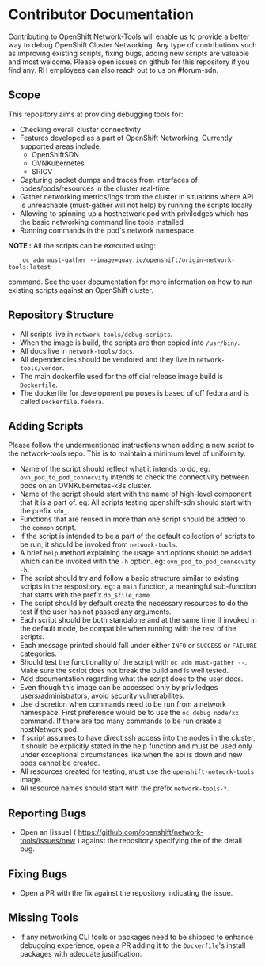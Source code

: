 # Contributor Documentation 

Contributing to OpenShift Network-Tools will enable us to provide a better way to debug OpenShift Cluster Networking. Any type of contributions such as improving existing scripts, fixing bugs, adding new scripts are valuable and most welcome. Please open issues on github for this repository if you find any. RH employees can also reach out to us on #forum-sdn.

## Scope 

This repository aims at providing debugging tools for:

- Checking overall cluster connectivity
- Features developed as a part of OpenShift Networking. Currently supported areas include:
    - OpenShiftSDN
    - OVNKubernetes
    - SRIOV
- Capturing packet dumps and traces from interfaces of nodes/pods/resources in the cluster real-time
- Gather networking metrics/logs from the cluster in situations where API is unreachable (must-gather will not help) by running the scripts locally
- Allowing to spinning up a hostnetwork pod with priviledges which has the basic networking command line tools installed
- Running commands in the pod's network namespace.

**NOTE :**  All the scripts can be executed using:

```
    oc adm must-gather --image=quay.io/openshift/origin-network-tools:latest
```
command. See the user documentation for more information on how to run existing scripts against an OpenShift cluster.

## Repository Structure

- All scripts live in `network-tools/debug-scripts`.
- When the image is build, the scripts are then copied into `/usr/bin/`.
- All docs live in `network-tools/docs`.
- All dependencies should be vendored and they live in `network-tools/vendor`.
- The main dockerfile used for the official release image build is `Dockerfile`.
- The dockerfile for development purposes is based of off fedora and is called `Dockerfile.fedora`.

## Adding Scripts

Please follow the undermentioned instructions when adding a new script to the network-tools repo. This is to maintain a minimum level of uniformity.

- Name of the script should reflect what it intends to do, eg: `ovn_pod_to_pod_connecvity` intends to check the connectivity between pods on an OVNKubernetes-k8s cluster.
- Name of the script should start with the name of high-level component that it is a part of. eg: All scripts testing openshift-sdn should start with the prefix `sdn_`.
- Functions that are reused in more than one script should be added to the `common` script.
- If the script is intended to be a part of the default collection of scripts to be run, it should be invoked from `network-tools`.
- A brief `help` method explaining the usage and options should be added which can be invoked with the `-h` option. eg: `ovn_pod_to_pod_connecvity -h`.
- The script should try and follow a basic structure similar to existing scripts in the respository. eg: a `main` function, a meaningful sub-function that starts with the prefix `do_$file_name`.
- The script should by default create the necessary resources to do the test if the user has not passed any arguments.
- Each script should be both standalone and at the same time if invoked in the default mode, be compatible when running with the rest of the scripts.
- Each message printed should fall under either `INFO` or `SUCCESS` or `FAILURE` categories.
- Should test the functionality of the script with `oc adm must-gather --`. Make sure the script does not break the build and is well tested.
- Add documentation regarding what the script does to the user docs.
- Even though this image can be accessed only by priviledges users/administrators, avoid security vulnerabilites.
- Use discretion when commands need to be run from a network namespace. First preference would be to use the `oc debug node/xx` command. If there are too many commands to be run create a hostNetwork pod.
- If script assumes to have direct ssh access into the nodes in the cluster, it should be explicitly stated in the help function and must be used only under exceptional circumstances like when the api is down and new pods cannot be created.
- All resources created for testing, must use the `openshift-network-tools` image.
- All resource names should start with the prefix `network-tools-*`.

## Reporting Bugs

- Open an [issue] ( https://github.com/openshift/network-tools/issues/new ) against the repository specifying the of the detail bug.

## Fixing Bugs

- Open a PR with the fix against the repository indicating the issue.

## Missing Tools

- If any networking CLI tools or packages need to be shipped to enhance debugging experience, open a PR adding it to the `Dockerfile`'s install packages with adequate justification.
